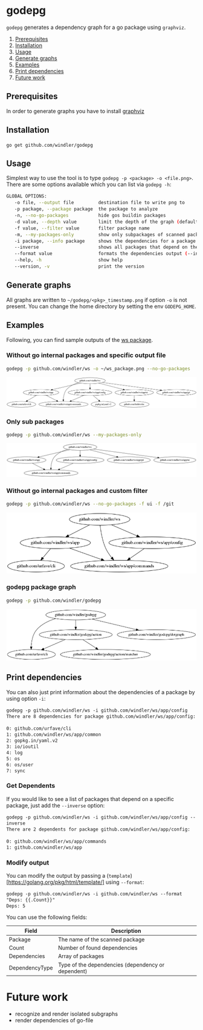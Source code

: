 # godepg
`godepg` generates a dependency graph for a go package using `graphviz`.

1. [Prerequisites](#prerequisites)
2. [Installation](#installation)
3. [Usage](#usage)
4. [Generate graphs](#generate-graph)
5. [Examples](#examples)
6. [Print dependencies](#print-dependencies)
7. [Future work](#future-work)

## Prerequisites
In order to generate graphs you have to install [graphviz](https://graphviz.gitlab.io/)
## Installation
`go get github.com/windler/godepg`

## Usage
Simplest way to use the tool is to type `godepg -p <package> -o <file.png>`. There are some options available which you can list via `godepg -h`:

```bash
GLOBAL OPTIONS:
   -o file, --output file         destination file to write png to
   -p package, --package package  the package to analyze
   -n, --no-go-packages           hide gos buildin packages
   -d value, --depth value        limit the depth of the graph (default: -1)
   -f value, --filter value       filter package name
   -m, --my-packages-only         show only subpackages of scanned package
   -i package, --info package     shows the dependencies for a package
   --inverse                      shows all packages that depend on the package rather than its dependencies
   --format value                 formats the dependencies output (--info) (default: "There are {{.Count}} {{.DependencyType}} for package {{.Package}}:\n\n{{range $i, $v := .Dependencies}}{{$i}}: {{$v}}\n{{end}}")
   --help, -h                     show help
   --version, -v                  print the version
```

## Generate graphs
All graphs are written to `~/godepg/<pkg>_timestamp.png` if option `-o` is not present. You can change the home directory by setting the env `GODEPG_HOME`.

## Examples
Following, you can find sample outputs of the [ws package](https://github.com/windler/ws).

### Without go internal packages and specific output file
```bash
godepg -p github.com/windler/ws -o ~/ws_package.png --no-go-packages
```
![ws no go packages](images/ws_no_go_pkgs.png)

### Only sub packages
```bash
godepg -p github.com/windler/ws --my-packages-only
```
![ws only sub](images/ws_my_only.png)

### Without go internal packages and custom filter
```bash
godepg -p github.com/windler/ws --no-go-packages -f ui -f /git
```
![ws custom filter](images/ws_custom_filter.png)

### godepg package graph
```bash
godepg -p github.com/windler/godepg
```
![godepg graph](images/godepg.png)

## Print dependencies
You can also just print information about the dependencies of a package by using option `-i`:
```(bash)
godepg -p github.com/windler/ws -i github.com/windler/ws/app/config
There are 8 dependencies for package github.com/windler/ws/app/config:

0: github.com/urfave/cli
1: github.com/windler/ws/app/common
2: gopkg.in/yaml.v2
3: io/ioutil
4: log
5: os
6: os/user
7: sync
```

### Get Dependents

If you would like to see a list of packages that depend on a specific package, just add the `--inverse` option:
```(bash)
godepg -p github.com/windler/ws -i github.com/windler/ws/app/config --inverse
There are 2 dependents for package github.com/windler/ws/app/config:

0: github.com/windler/ws/app/commands
1: github.com/windler/ws/app
```

### Modify output
You can modify the output by passing a (`template`)[https://golang.org/pkg/html/template/] using `--format`: 
```(bash)
godepg -p github.com/windler/ws -i github.com/windler/ws --format "Deps: {{.Count}}"
Deps: 5
```

You can use the following fields:

| Field          | Description                                        |
|----------------|----------------------------------------------------|
| Package        | The name of the scanned package                    |
| Count          | Number of found dependencies                       |
| Dependencies   | Array of packages                                  |
| DependencyType | Type of the dependencies (dependency or dependent) |

# Future work
- recognize and render isolated subgraphs
- render dependencies of go-file 

